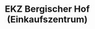 ---
title: "EKZ Bergischer Hof (Einkaufszentrum)"
url: /gummersbach/ekz-bergischer-hof-einkaufszentrum/
shop: Einkaufszentrum
---